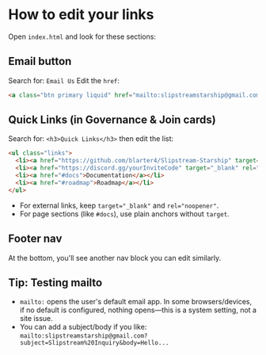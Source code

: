 # How to edit your links

Open `index.html` and look for these sections:

## Email button
Search for: `Email Us`
Edit the `href`:
```html
<a class="btn primary liquid" href="mailto:slipstreamstarship@gmail.com"><span>Email Us</span></a>
```

## Quick Links (in Governance & Join cards)
Search for: `<h3>Quick Links</h3>` then edit the list:
```html
<ul class="links">
  <li><a href="https://github.com/blarter4/Slipstream-Starship" target="_blank" rel="noopener">GitHub</a></li>
  <li><a href="https://discord.gg/yourInviteCode" target="_blank" rel="noopener">Discord</a></li>
  <li><a href="#docs">Documentation</a></li>
  <li><a href="#roadmap">Roadmap</a></li>
</ul>
```

- For external links, keep `target="_blank"` and `rel="noopener"`.
- For page sections (like `#docs`), use plain anchors without `target`.

## Footer nav
At the bottom, you'll see another nav block you can edit similarly.

## Tip: Testing mailto
- `mailto:` opens the user's default email app. In some browsers/devices, if no default is configured, nothing opens—this is a system setting, not a site issue.
- You can add a subject/body if you like:
  `mailto:slipstreamstarship@gmail.com?subject=Slipstream%20Inquiry&body=Hello...`

